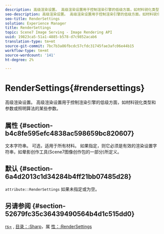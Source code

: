 ```yaml
---
description: 高级渲染设置。 高级渲染设置用于控制渲染引擎的低级方面，如材料锐化类型和参数或照明算法的某些参数。
seo-description: 高级渲染设置。 高级渲染设置用于控制渲染引擎的低级方面，如材料锐化类型和参数或照明算法的某些参数。
seo-title: RenderSettings
solution: Experience Manager
title: RenderSettings
topic: Scene7 Image Serving - Image Rendering API
uuid: 19823ca5-51a1-4885-b578-d7c9852acab6
translation-type: tm+mt
source-git-commit: 7bc7b3a86fbcdc57cfdc31745fae3afc06e44b15
workflow-type: tm+mt
source-wordcount: '141'
ht-degree: 2%

---
```



# RenderSettings{#rendersettings}

高级渲染设置。 高级渲染设置用于控制渲染引擎的低级方面，如材料锐化类型和参数或照明算法的某些参数。

## 属性 {#section-b4c8fe595efc4838ac598659bc820607}

文本字符串。 可选，适用于所有材料。 如果指定，则它必须是有效的渲染设置字符串，如晕影创作工具(Scene7图像创作包的一部分)所定义。

## 默认 {#section-6a4d2013c1d34284b4ff21bb07485d28}

`attribute::RenderSettings` 如果未指定或为空。

## 另请参阅 {#section-52679fc35c36439490564b4d1c515dd0}

[rs=](../../../../../ir-api/http-protocol/image-rendering-api-ref/c-ir-http-protocol-ref/c-ir-http-protocol-command-reference/r-ir-rs.md#reference-d20cefaaa6cd4f449d1591c87959b4cf) , [目录：:Sharp](../../../../../ir-api/material-cat/image-rendering-api-ref/c-ir-material-catalog/c-ir-material-data-reference/r-ir-sharp-dataref.md#reference-f79a14bd52474dfd8495115d398a30d0)，属 [性：:RenderSettings](../../../../../ir-api/material-cat/image-rendering-api-ref/c-ir-material-catalog/c-ir-attributes-reference/r-ir-rendersettings.md#reference-f3ae5e18095d40b2a8edef957dd82fbd)
